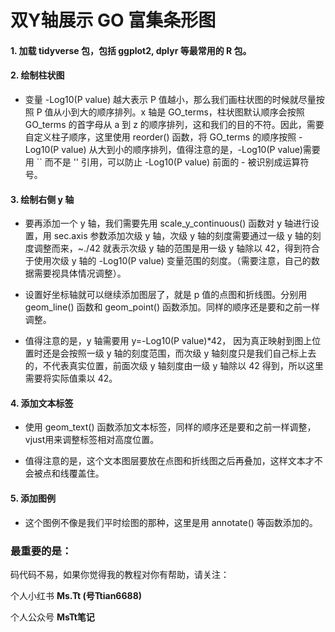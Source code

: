 # 双Y轴展示 GO 富集条形图

#### 1. 加载 tidyverse 包，包括 ggplot2, dplyr 等最常用的 R 包。

#### 2. 绘制柱状图

- 变量 -Log10(P value) 越大表示 P 值越小，那么我们画柱状图的时候就尽量按照 P 值从小到大的顺序排列。x 轴是 GO_terms，柱状图默认顺序会按照 GO_terms 的首字母从 a 到 z 的顺序排列，这和我们的目的不符。因此，需要自定义柱子顺序，这里使用 reorder() 函数，将 GO_terms 的顺序按照 -Log10(P value) 从大到小的顺序排列，值得注意的是，-Log10(P value)需要用 `` 而不是 '' 引用，可以防止 -Log10(P value) 前面的 - 被识别成运算符号。

#### 3. 绘制右侧 y 轴

- 要再添加一个 y 轴，我们需要先用 scale_y_continuous() 函数对 y 轴进行设置，用 sec.axis 参数添加次级 y 轴，次级 y 轴的刻度需要通过一级 y 轴的刻度调整而来，~./42 就表示次级 y 轴的范围是用一级 y 轴除以 42，得到符合于使用次级 y 轴的 -Log10(P value) 变量范围的刻度。（需要注意，自己的数据需要视具体情况调整）。 

- 设置好坐标轴就可以继续添加图层了，就是 p 值的点图和折线图。分别用 geom_line() 函数和 geom_point() 函数添加。同样的顺序还是要和之前一样调整。

- 值得注意的是，y 轴需要用 y=-Log10(P value)*42， 因为真正映射到图上位置时还是会按照一级 y 轴的刻度范围，而次级 y 轴刻度只是我们自己标上去的，不代表真实位置，前面次级 y 轴刻度由一级 y 轴除以 42 得到，所以这里需要将实际值乘以 42。

#### 4. 添加文本标签

- 使用 geom_text() 函数添加文本标签，同样的顺序还是要和之前一样调整，vjust用来调整标签相对高度位置。

- 值得注意的是，这个文本图层要放在点图和折线图之后再叠加，这样文本才不会被点和线覆盖住。

#### 5. 添加图例

- 这个图例不像是我们平时绘图的那种，这里是用 annotate() 等函数添加的。

#### 

### 最重要的是：

码代码不易，如果你觉得我的教程对你有帮助，请关注：

个人小红书 **Ms.Tt (号Ttian6688)**

个人公众号 **MsTt笔记**
